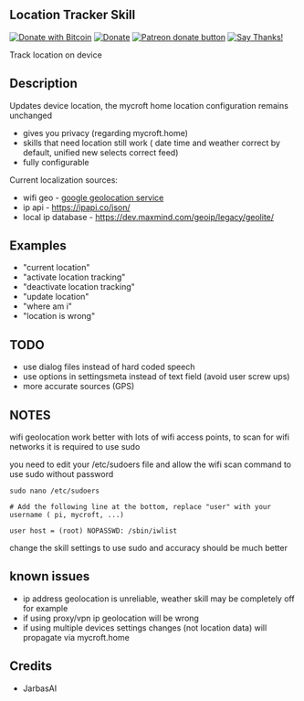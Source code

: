 ## Location Tracker Skill
[![Donate with Bitcoin](https://en.cryptobadges.io/badge/micro/1QJNhKM8tVv62XSUrST2vnaMXh5ADSyYP8)](https://en.cryptobadges.io/donate/1QJNhKM8tVv62XSUrST2vnaMXh5ADSyYP8)
[![Donate](https://img.shields.io/badge/Donate-PayPal-green.svg)](https://paypal.me/jarbasai)
<span class="badge-patreon"><a href="https://www.patreon.com/jarbasAI" title="Donate to this project using Patreon"><img src="https://img.shields.io/badge/patreon-donate-yellow.svg" alt="Patreon donate button" /></a></span>
[![Say Thanks!](https://img.shields.io/badge/Say%20Thanks-!-1EAEDB.svg)](https://saythanks.io/to/JarbasAl)

Track location on device

## Description

Updates device location, the mycroft home location configuration remains
unchanged

* gives you privacy (regarding mycroft.home)
* skills that need location still work ( date time and weather correct by default, unified new selects correct feed)
* fully configurable

Current localization sources:

* wifi geo - [google geolocation service](https://developers.google.com/maps/documentation/geolocation/get-api-key) 
* ip api - https://ipapi.co/json/
* local ip database - https://dev.maxmind.com/geoip/legacy/geolite/

## Examples

* "current location"
* "activate location tracking"
* "deactivate location tracking"
* "update location"
* "where am i"
* "location is wrong"

## TODO

* use dialog files instead of hard coded speech
* use options in settingsmeta instead of text field (avoid user screw ups)
* more accurate sources (GPS)


## NOTES

wifi geolocation work better with lots of wifi access points, to scan for wifi networks it is required to use sudo

you need to edit your /etc/sudoers file and allow the wifi scan command to use sudo without password

    sudo nano /etc/sudoers
    
    # Add the following line at the bottom, replace "user" with your username ( pi, mycroft, ...)
    
    user host = (root) NOPASSWD: /sbin/iwlist
    

change the skill settings to use sudo and accuracy should be much better


## known issues

* ip address geolocation is unreliable, weather skill may be completely off for example
* if using proxy/vpn ip geolocation will be wrong
* if using multiple devices settings changes (not location data) will propagate via mycroft.home


## Credits

* JarbasAI
